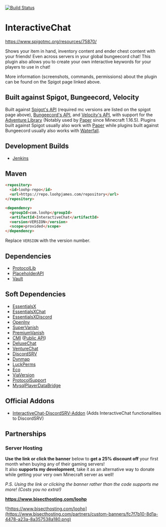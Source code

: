 [![Build Status](https://ci.loohpjames.com/job/InteractiveChat/badge/icon)](https://ci.loohpjames.com/job/InteractiveChat/)
# InteractiveChat

https://www.spigotmc.org/resources/75870/

Shows your item in hand, inventory content and ender chest content with your friends! Even across servers in your global bungeecord chat! This plugin also allows you to create your own interactive keywords for your players to use in chat!

More information (screenshots, commands, permissions) about the plugin can be found on the Spigot page linked above.

## Built against Spigot, Bungeecord, Velocity
Built against [Spigot's API](https://www.spigotmc.org/wiki/buildtools/) (required mc versions are listed on the spigot page above), [Bungeecord's API](https://github.com/SpigotMC/BungeeCord), and [Velocity's API](https://velocitypowered.com/), with support for the [Adventure Library](https://github.com/KyoriPowered/adventure) (Notably used by [Paper](https://papermc.io/) since Minecraft 1.16.5).
Plugins built against Spigot usually also work with [Paper](https://papermc.io/) while plugins built against Bungeecord usually also works with [Waterfall](https://github.com/PaperMC/Waterfall).

## Development Builds

- [Jenkins](https://ci.loohpjames.com/job/InteractiveChat/)

## Maven
```html
<repository>
  <id>loohp-repo</id>
  <url>https://repo.loohpjames.com/repository</url>
</repository>
```
```html
<dependency>
  <groupId>com.loohp</groupId>
  <artifactId>InteractiveChat</artifactId>
  <version>VERSION</version>
  <scope>provided</scope>
</dependency>
```
Replace `VERSION` with the version number.

## Dependencies 

- [ProtocolLib](https://www.spigotmc.org/resources/protocollib.1997/)
- [PlaceholderAPI](https://www.spigotmc.org/resources/placeholderapi.6245/)
- [Vault](https://www.spigotmc.org/resources/vault.34315/)

## Soft Dependencies

- [EssentialsX](https://www.spigotmc.org/resources/essentialsx.9089/)
- [EssentialsXChat](https://www.spigotmc.org/resources/essentialsx.9089/)
- [EssentialsXDiscord](https://www.spigotmc.org/resources/essentialsx.9089/)
- [OpenInv](https://dev.bukkit.org/projects/openinv)
- [SuperVanish](https://www.spigotmc.org/resources/supervanish-be-invisible.1331/)
- [PremiumVanish](https://www.spigotmc.org/resources/premiumvanish-stay-hidden-bungee-support.14404/)
- [CMI](https://www.spigotmc.org/resources/cmi-270-commands-insane-kits-portals-essentials-economy-mysql-sqlite-much-more.3742/) ([Public API](https://github.com/Zrips/CMI-API))
- [DeluxeChat](https://www.spigotmc.org/resources/deluxechat.1277/)
- [VentureChat](https://www.spigotmc.org/resources/venturechat.771/)
- [DiscordSRV](https://www.spigotmc.org/resources/discordsrv.18494/)
- [Dynmap](https://www.spigotmc.org/resources/dynmap.274/)
- [LuckPerms](https://luckperms.net/)
- [Eco](https://github.com/Auxilor/eco)
- [ViaVersion](https://www.spigotmc.org/resources/viaversion.19254/)
- [ProtocolSupport](https://www.spigotmc.org/resources/protocolsupport.7201/)
- [MysqlPlayerDataBridge](https://www.spigotmc.org/resources/mysql-player-data-bridge.8117/)

## Official Addons

- [InteractiveChat-DiscordSRV-Addon](https://www.spigotmc.org/resources/83917/) (Adds InteractiveChat functionalities to DiscordSRV)

## Partnerships

### Server Hosting
**Use the link or click the banner** below to **get a 25% discount off** your first month when buying any of their gaming servers!<br>
It also **supports my development**, take it as an alternative way to donate while getting your very own Minecraft server as well!

*P.S. Using the link or clicking the banner rather than the code supports me more! (Costs you no extra!)*

**https://www.bisecthosting.com/loohp**

![https://www.bisecthosting.com/loohp](https://www.bisecthosting.com/partners/custom-banners/fc7f7b10-8d1a-4478-a23a-8a357538a180.png)
